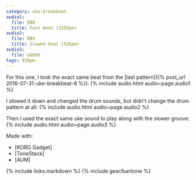 ```yaml
---
category: uke-breakbeat
audio1:
  file: BB8
  title: Fast beat (155bpm)
audio2:
  file: BB9
  title: Slowed beat (92bpm)
audio3:
  file: ubb09
tags: 92bpm
---
```

For this one, I took the exact same beat from the [last pattern]({% post_url 2016-07-31-uke-breakbeat-8 %}):
{% include audio.html audio=page.audio1 %}

I slowed it down and changed the drum sounds, but didn't change the drum pattern at all:
{% include audio.html audio=page.audio2 %}

Then I used the exact same uke sound to play along with the slower groove:
{% include audio.html audio=page.audio3 %}

Made with:

* [KORG Gadget]
* [ToneStack]
* [AUM]

{% include links.markdown %}
{% include gear/baritone %}